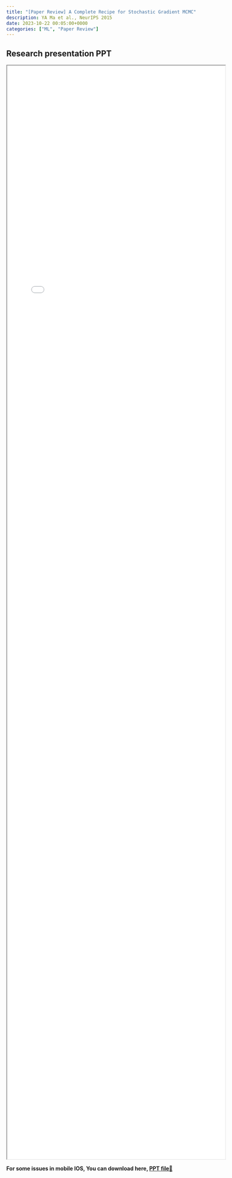 ```yaml
---
title: "[Paper Review] A Complete Recipe for Stochastic Gradient MCMC" 
description: YA Ma et al., NeurIPS 2015
date: 2023-10-22 00:05:00+0000
categories: ["ML", "Paper Review"]
---
```



## Research presentation PPT 

<iframe src= ppt.pdf#toolbar=0&navpanes=0 style="display:block; width:60vw; height: 72vh"></iframe>

**For some issues in mobile IOS, You can download here, [PPT file📄](ppt.pdf)**